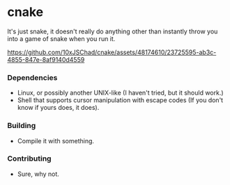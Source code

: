 # cnake
It's just snake, it doesn't really do anything other than instantly throw you into a game of snake when you run it.



https://github.com/10xJSChad/cnake/assets/48174610/23725595-ab3c-4855-847e-8af9140d4559


### Dependencies
  * Linux, or possibly another UNIX-like (I haven't tried, but it should work.)
  * Shell that supports cursor manipulation with escape codes (If you don't know if yours does, it does).

### Building
* Compile it with something.

### Contributing
* Sure, why not.
